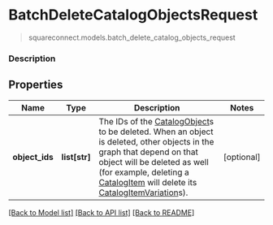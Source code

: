 # BatchDeleteCatalogObjectsRequest
> squareconnect.models.batch_delete_catalog_objects_request

### Description



## Properties
Name | Type | Description | Notes
------------ | ------------- | ------------- | -------------
**object_ids** | **list[str]** | The IDs of the [CatalogObject](#type-catalogobject)s to be deleted. When an object is deleted, other objects in the graph that depend on that object will be deleted as well (for example, deleting a [CatalogItem](#type-catalogitem) will delete its [CatalogItemVariation](#type-catalogitemvariation)s). | [optional]

[[Back to Model list]](../README.md#documentation-for-models) [[Back to API list]](../README.md#documentation-for-api-endpoints) [[Back to README]](../README.md)


